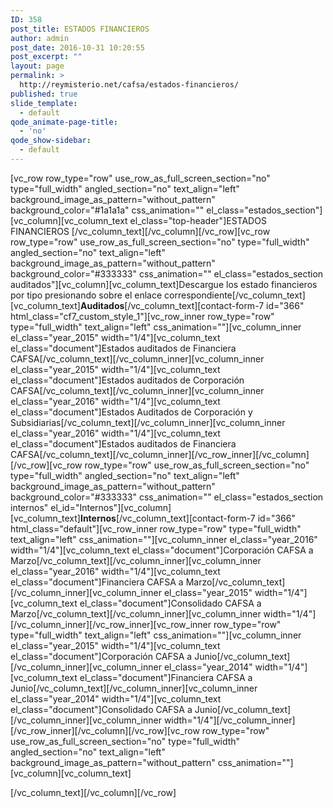 ```yaml
---
ID: 358
post_title: ESTADOS FINANCIEROS
author: admin
post_date: 2016-10-31 10:20:55
post_excerpt: ""
layout: page
permalink: >
  http://reymisterio.net/cafsa/estados-financieros/
published: true
slide_template:
  - default
qode_animate-page-title:
  - 'no'
qode_show-sidebar:
  - default
---
```

[vc_row row_type="row" use_row_as_full_screen_section="no" type="full_width" angled_section="no" text_align="left" background_image_as_pattern="without_pattern" background_color="#1a1a1a" css_animation="" el_class="estados_section"][vc_column][vc_column_text el_class="top-header"]<span class="colortext">ESTADOS</span> <span class="require">FINANCIEROS</span>
[/vc_column_text][/vc_column][/vc_row][vc_row row_type="row" use_row_as_full_screen_section="no" type="full_width" angled_section="no" text_align="left" background_image_as_pattern="without_pattern" background_color="#333333" css_animation="" el_class="estados_section auditados"][vc_column][vc_column_text]Descargue los estado financieros por tipo presionando sobre el enlace correspondiente[/vc_column_text][vc_column_text]<b>Auditados</b>[/vc_column_text][contact-form-7 id="366" html_class="cf7_custom_style_1"][vc_row_inner row_type="row" type="full_width" text_align="left" css_animation=""][vc_column_inner el_class="year_2015" width="1/4"][vc_column_text el_class="document"]Estados auditados de
Financiera CAFSA[/vc_column_text][/vc_column_inner][vc_column_inner el_class="year_2015" width="1/4"][vc_column_text el_class="document"]Estados auditados de
Corporación CAFSA[/vc_column_text][/vc_column_inner][vc_column_inner el_class="year_2016" width="1/4"][vc_column_text el_class="document"]Estados Auditados de
Corporación y Subsidiarias[/vc_column_text][/vc_column_inner][vc_column_inner el_class="year_2016" width="1/4"][vc_column_text el_class="document"]Estados auditados de
Financiera CAFSA[/vc_column_text][/vc_column_inner][/vc_row_inner][/vc_column][/vc_row][vc_row row_type="row" use_row_as_full_screen_section="no" type="full_width" angled_section="no" text_align="left" background_image_as_pattern="without_pattern" background_color="#333333" css_animation="" el_class="estados_section internos" el_id="Internos"][vc_column][vc_column_text]<b>Internos</b>[/vc_column_text][contact-form-7 id="366" html_class="default"][vc_row_inner row_type="row" type="full_width" text_align="left" css_animation=""][vc_column_inner el_class="year_2016" width="1/4"][vc_column_text el_class="document"]Corporación CAFSA
a Marzo[/vc_column_text][/vc_column_inner][vc_column_inner el_class="year_2016" width="1/4"][vc_column_text el_class="document"]Financiera CAFSA
a Marzo[/vc_column_text][/vc_column_inner][vc_column_inner el_class="year_2015" width="1/4"][vc_column_text el_class="document"]Consolidado CAFSA
a Marzo[/vc_column_text][/vc_column_inner][vc_column_inner width="1/4"][/vc_column_inner][/vc_row_inner][vc_row_inner row_type="row" type="full_width" text_align="left" css_animation=""][vc_column_inner el_class="year_2015" width="1/4"][vc_column_text el_class="document"]Corporación CAFSA
a Junio[/vc_column_text][/vc_column_inner][vc_column_inner el_class="year_2014" width="1/4"][vc_column_text el_class="document"]Financiera CAFSA
a Junio[/vc_column_text][/vc_column_inner][vc_column_inner el_class="year_2014" width="1/4"][vc_column_text el_class="document"]Consolidado CAFSA
a Junio[/vc_column_text][/vc_column_inner][vc_column_inner width="1/4"][/vc_column_inner][/vc_row_inner][/vc_column][/vc_row][vc_row row_type="row" use_row_as_full_screen_section="no" type="full_width" angled_section="no" text_align="left" background_image_as_pattern="without_pattern" css_animation=""][vc_column][vc_column_text]

[/vc_column_text][/vc_column][/vc_row]